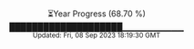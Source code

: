 <p align="center">
⏳Year Progress (68.70 %) <br>
████████████████████▁▁▁▁▁▁▁▁▁▁ <br>
<sub>Updated: Fri, 08 Sep 2023 18:19:30 GMT</sub>
</p>

